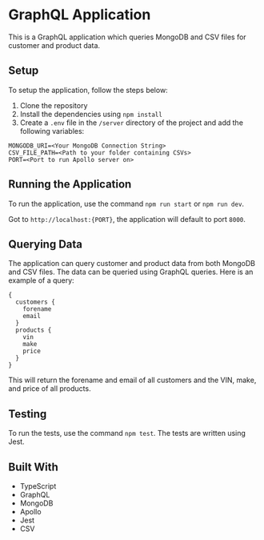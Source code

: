 # GraphQL Application

This is a GraphQL application which queries MongoDB and CSV files for customer and product data.

## Setup

To setup the application, follow the steps below:

1. Clone the repository
2. Install the dependencies using `npm install`
3. Create a `.env` file in the `/server` directory of the project and add the following variables:

```
MONGODB_URI=<Your MongoDB Connection String>
CSV_FILE_PATH=<Path to your folder containing CSVs>
PORT=<Port to run Apollo server on>
```

## Running the Application

To run the application, use the command `npm run start` or `npm run dev`.

Got to `http://localhost:{PORT}`, the application will default to port `8000`.

## Querying Data

The application can query customer and product data from both MongoDB and CSV files. The data can be queried using GraphQL queries. Here is an example of a query:

```
{
  customers {
    forename
    email
  }
  products {
    vin
    make
    price
  }
}
```

This will return the forename and email of all customers and the VIN, make, and price of all products.

## Testing

To run the tests, use the command `npm test`. The tests are written using Jest.

## Built With

- TypeScript
- GraphQL
- MongoDB
- Apollo
- Jest
- CSV
